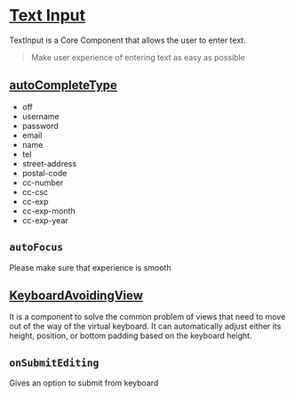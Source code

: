 # [Text Input](https://github.com/facebook/react-native-website/blob/master/docs/textinput.md)

TextInput is a Core Component that allows the user to enter text.

> Make user experience of entering text as easy as possible

## [autoCompleteType](https://reactnative.dev/docs/textinput#autocompletetype)

- off
- username
- password
- email
- name
- tel
- street-address
- postal-code
- cc-number
- cc-csc
- cc-exp
- cc-exp-month
- cc-exp-year

## `autoFocus`

Please make sure that experience is smooth

## [KeyboardAvoidingView](https://reactnative.dev/docs/keyboardavoidingview)

It is a component to solve the common problem of views that need to move out of the way of the virtual keyboard. It can automatically adjust either its height, position, or bottom padding based on the keyboard height.

## `onSubmitEditing`

Gives an option to submit from keyboard
